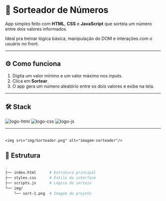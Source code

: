 # 🧪 Sorteador de Números

App simples feito com **HTML**, **CSS** e **JavaScript** que sorteia um número entre dois valores informados.

Ideal pra treinar lógica básica, manipulação do DOM e interações com o usuário no front.

---

## ⚙️ Como funciona

1. Digita um valor mínimo e um valor máximo nos inputs.
2. Clica em **Sortear**.
3. O app gera um número aleatório entre os dois valores e exibe na tela.

---

## 🛠️ Stack
 <img src="https://img.shields.io/badge/HTML5-E34F26?style=for-the-badge&logo=html5&logoColor=white" alt="logo-html"/> <img src="https://img.shields.io/badge/CSS-239120?&style=for-the-badge&logo=css3&logoColor=white" alt="logo-css" /> <img src="https://img.shields.io/badge/JavaScript-323330?style=for-the-badge&logo=javascript&logoColor=F7DF1E" alt="logo-js"/>


---
                                                                                  <img src="img/Sorteador.png" alt="imagem-sorteador"/>
## 🧱 Estrutura

```bash
.
├── index.html      # Estrutura principal
├── styles.css      # Estilo da interface
├── scripts.js      # Lógica do sorteio
└── img/
    └── sort-1.png  # Imagem do projeto

